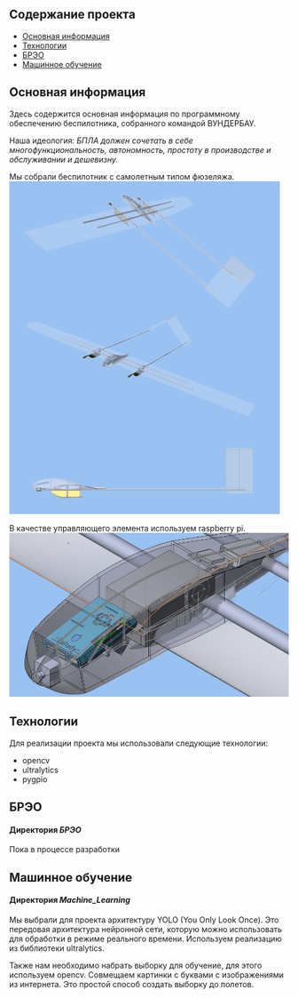 ## Содержание проекта

* [Основная информация](#основная-информация)
* [Технологии](#технологии)
* [БРЭО](#брэо)
* [Машинное обучение](#машинное-обучение)

## Основная информация
Здесь содержится основная информация по программному обеспечению беспилотника, собранного командой ВУНДЕРБАУ.

Наша идеология: _БПЛА должен сочетать в себе многофункциональность, автономность, простоту в производстве и обслуживании и дешевизну._

Мы собрали беспилотник с самолетным типом фюзеляжа.
![img.png](img/img1.png)

В качестве управляющего элемента используем raspberry pi.
![img.png](img/img2.png)
## Технологии
Для реализации проекта мы использовали следующие технологии:
* opencv
* ultralytics
* pygpio
	
## БРЭО
#### Директория _БРЭО_
Пока в процессе разработки

## Машинное обучение
#### Директория _Machine_Learning_
Мы выбрали для проекта архитектуру YOLO (You Only Look Once). Это передовая архитектура нейронной сети, которую можно использовать для обработки в режиме реального времени. Используем реализацию из библиотеки ultralytics.

Также нам необходимо набрать выборку для обучение, для этого используем opencv. Совмещаем картинки с буквами с изображениями из интернета. Это простой способ создать выборку до полетов.
